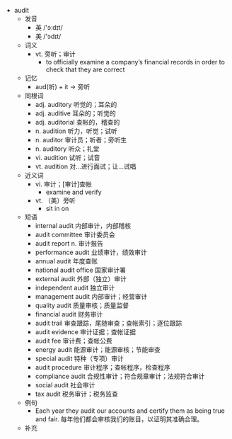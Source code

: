 - audit
  - 发音
    - 英 /'ɔːdɪt/
    - 美 /'ɔdɪt/
  - 词义
    - vt. 旁听；审计
      - to officially examine a company’s financial records in order to check that they are correct
  - 记忆
    - aud(听) + it → 旁听
  - 同根词
    - adj. auditory 听觉的；耳朵的
    - adj. auditive 耳朵的；听觉的
    - adj. auditorial 查帐的，稽查的
    - n. audition 听力，听觉；试听
    - n. auditor 审计员；听者；旁听生
    - n. auditory 听众；礼堂
    - vi. audition 试听；试音
    - vt. audition 对…进行面试；让…试唱
  - 近义词
    - vi. 审计；[审计]查帐
      - examine and verify
    - vt. （美）旁听
      - sit in on
  - 短语
    - internal audit 内部审计，内部稽核
    - audit committee 审计委员会
    - audit report n. 审计报告
    - performance audit 业绩审计，绩效审计
    - annual audit 年度查账
    - national audit office 国家审计署
    - external audit 外部（独立）审计
    - independent audit 独立审计
    - management audit 内部审计；经营审计
    - quality audit 质量审核；质量监督
    - financial audit 财务审计
    - audit trail 审查跟踪，尾随审查；查帐索引；逐位跟踪
    - audit evidence 审计证据；查帐证据
    - audit fee 审计费；查帐公费
    - energy audit 能源审计；能源审核；节能审查
    - special audit 特种（专项）审计
    - audit procedure 审计程序；查帐程序，检查程序
    - compliance audit 合规性审计；符合规章审计；法规符合审计
    - social audit 社会审计
    - tax audit 税务审计；税务监查
  - 例句
    - Each year they audit our accounts and certify them as being true and fair. 每年他们都会审核我们的账目，以证明其准确合理。
  - 补充